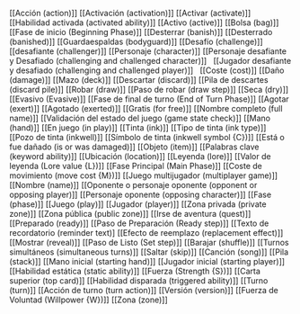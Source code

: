 [[Acción (action)]]
[[Activación (activation)]]
[[Activar (activate)]]
[[Habilidad activada (activated ability)]]
[[Activo (active)]]
[[Bolsa (bag)]]
[[Fase de inicio (Beginning Phase)]]
[[Desterrar (banish)]]
[[Desterrado (banished)]]
[[Guardaespaldas (bodyguard)]]
[[Desafío (challenge)]]
[[desafiante (challenger)]]
[[Personaje (character)]]
[[Personaje desafiante y Desafiado (challenging and challenged character)]]  
[[Jugador desafiante y desafiado (challenging and challenged player)]]  
[[Coste (cost)]]
[[Daño (damage)]]
[[Mazo (deck)]]
[[Descartar (discard)]]
[[Pila de descartes (discard pile)]]
[[Robar (draw)]]
[[Paso de robar (draw step)]]
[[Seca (dry)]]
[[Evasivo (Evasive)]]
[[Fase de final de turno (End of Turn Phase)]]
[[Agotar (exert)]]
[[Agotado (exerted)]]
[[Gratis (for free)]]
[[Nombre completo (full name)]]
[[Validación del estado del juego (game state check)]]
[[Mano (hand)]]
[[En juego (in play)]]
[[Tinta (ink)]]
[[Tipo de tinta (ink type)]]
[[Pozo de tinta (inkwell)]]
[[Símbolo de tinta (inkwell symbol {C})]]
[[Está o fue dañado (is or was damaged)]]
[[Objeto (item)]]
[[Palabras clave (keyword ability)]]
[[Ubicación (location)]]
[[Leyenda (lore)]]
[[Valor de leyenda (Lore value {L})]]
[[Fase Principal (Main Phase)]]
[[Coste de movimiento (move cost {M})]]
[[Juego multijugador (multiplayer game)]]
[[Nombre (name)]]
[[Oponente o personaje oponente (opponent or opposing player)]]
[[Personaje oponente (opposing character)]]
[[Fase (phase)]]
[[Juego (play)]]
[[Jugador (player)]]
[[Zona privada (private zone)]]
[[Zona pública (public zone)]]
[[Irse de aventura (quest)]]
[[Preparado (ready)]]
[[Paso de Preparación (Ready step)]]
[[Texto de recordatorio (reminder text)]
[[Efecto de reemplazo (replacement effect)]]
[[Mostrar (reveal)]]
[[Paso de Listo (Set step)]]
[[Barajar (shuffle)]]
[[Turnos simultáneos (simultaneous turns)]]
[[Saltar (skip)]]
[[Canción (song)]]
[[Pila (stack)]]
[[Mano inicial (starting hand)]]
[[Jugador inicial (starting player)]]
[[Habilidad estática (static ability)]]
[[Fuerza (Strength {S})]]
[[Carta superior (top card)]]
[[Habilidad disparada (triggered ability)]]
[[Turno (turn)]]
[[Acción de turno (turn action)]]
[[Versión (version)]]
[[Fuerza de Voluntad (Willpower {W})]]
[[Zona (zone)]]